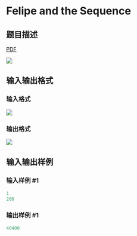 # Felipe and the Sequence

## 题目描述

[problemUrl]: https://uva.onlinejudge.org/index.php?option=com_onlinejudge&Itemid=8&category=871&page=show_problem&problem=5098

[PDF](https://uva.onlinejudge.org/external/131/p13187.pdf)

![](https://cdn.luogu.com.cn/upload/vjudge_pic/UVA13187/f95c3dc8290a3f7f76370ce59366952f48bcae00.png)

## 输入输出格式

### 输入格式

![](https://cdn.luogu.com.cn/upload/vjudge_pic/UVA13187/76d188d376c6f16ed9cceae5a5209b804120beee.png)

### 输出格式

![](https://cdn.luogu.com.cn/upload/vjudge_pic/UVA13187/8d2b4d23ece581f743924bf9b6fd08ec6727787b.png)

## 输入输出样例

### 输入样例 #1

```cpp
1
200
```


### 输出样例 #1

```cpp
40400
```



